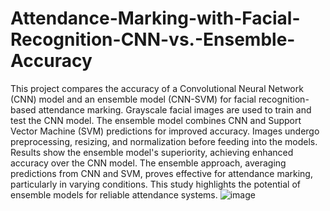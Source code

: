 # Attendance-Marking-with-Facial-Recognition-CNN-vs.-Ensemble-Accuracy

This project compares the accuracy of a Convolutional Neural Network (CNN) model and an ensemble model (CNN-SVM) for facial recognition-based attendance marking. Grayscale facial images are used to train and test the CNN model. The ensemble model combines CNN and Support Vector Machine (SVM) predictions for improved accuracy. Images undergo preprocessing, resizing, and normalization before feeding into the models. Results show the ensemble model's superiority, achieving enhanced accuracy over the CNN model. The ensemble approach, averaging predictions from CNN and SVM, proves effective for attendance marking, particularly in varying conditions. This study highlights the potential of ensemble models for reliable attendance systems.
![image](https://github.com/narthana02/Attendance-Marking-with-Facial-Recognition-CNN-vs.-Ensemble-Accuracy/assets/139104204/63c61fcf-cf3c-4fc4-91b9-59af494a10ea)
